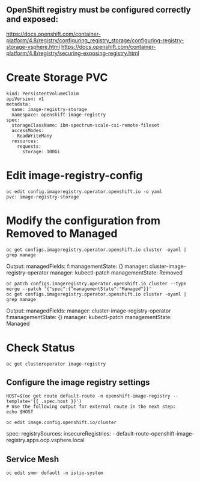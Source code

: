 
## OpenShift registry must be configured correctly and exposed:
https://docs.openshift.com/container-platform/4.8/registry/configuring_registry_storage/configuring-registry-storage-vsphere.html
https://docs.openshift.com/container-platform/4.8/registry/securing-exposing-registry.html


# Create Storage PVC
```
kind: PersistentVolumeClaim
apiVersion: v1
metadata:
  name: image-registry-storage
  namespace: openshift-image-registry
spec:
  storageClassName: ibm-spectrum-scale-csi-remote-fileset
  accessModes:
  - ReadWriteMany
  resources:
    requests:
      storage: 100Gi

```

# Edit image-registry-config
```
oc edit config.imageregistry.operator.openshift.io -o yaml
pvc: image-registry-storage
```

# Modify the configuration from Removed to Managed

```
oc get configs.imageregistry.operator.openshift.io cluster -oyaml | grep manage
```
Output:
  managedFields:
        f:managementState: {}
    manager: cluster-image-registry-operator
    manager: kubectl-patch
  managementState: Removed

```
oc patch configs.imageregistry.operator.openshift.io cluster --type merge --patch '{"spec":{"managementState":"Managed"}}'
oc get configs.imageregistry.operator.openshift.io cluster -oyaml | grep manage
```
Output:
  managedFields:
    manager: cluster-image-registry-operator
        f:managementState: {}
    manager: kubectl-patch
  managementState: Managed

# Check Status
```
oc get clusteroperator image-registry
```
## Configure the image registry settings

```
HOST=$(oc get route default-route -n openshift-image-registry --template='{{ .spec.host }}')
# Use the following output for external route in the next step:
echo $HOST
```

```
oc edit image.config.openshift.io/cluster
```
spec:
  registrySources:
    insecureRegistries:
    - default-route-openshift-image-registry.apps.ocp.vsphere.local


## Service Mesh
```
oc edit smmr default -n istio-system